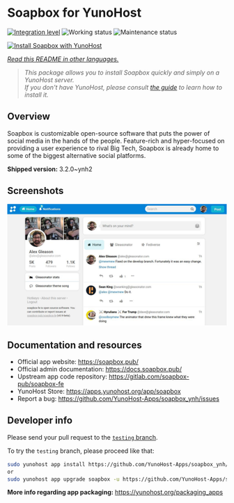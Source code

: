 <!--
N.B.: This README was automatically generated by <https://github.com/YunoHost/apps/tree/master/tools/readme_generator>
It shall NOT be edited by hand.
-->

# Soapbox for YunoHost

[![Integration level](https://dash.yunohost.org/integration/soapbox.svg)](https://dash.yunohost.org/appci/app/soapbox) ![Working status](https://ci-apps.yunohost.org/ci/badges/soapbox.status.svg) ![Maintenance status](https://ci-apps.yunohost.org/ci/badges/soapbox.maintain.svg)

[![Install Soapbox with YunoHost](https://install-app.yunohost.org/install-with-yunohost.svg)](https://install-app.yunohost.org/?app=soapbox)

*[Read this README in other languages.](./ALL_README.md)*

> *This package allows you to install Soapbox quickly and simply on a YunoHost server.*  
> *If you don't have YunoHost, please consult [the guide](https://yunohost.org/install) to learn how to install it.*

## Overview

Soapbox is customizable open-source software that puts the power of social media in the hands of the people.
Feature-rich and hyper-focused on providing a user experience to rival Big Tech, Soapbox is already home to some of the biggest alternative social platforms.


**Shipped version:** 3.2.0~ynh2

## Screenshots

![Screenshot of Soapbox](./doc/screenshots/screenshot.jpg)

## Documentation and resources

- Official app website: <https://soapbox.pub/>
- Official admin documentation: <https://docs.soapbox.pub/>
- Upstream app code repository: <https://gitlab.com/soapbox-pub/soapbox-fe>
- YunoHost Store: <https://apps.yunohost.org/app/soapbox>
- Report a bug: <https://github.com/YunoHost-Apps/soapbox_ynh/issues>

## Developer info

Please send your pull request to the [`testing` branch](https://github.com/YunoHost-Apps/soapbox_ynh/tree/testing).

To try the `testing` branch, please proceed like that:

```bash
sudo yunohost app install https://github.com/YunoHost-Apps/soapbox_ynh/tree/testing --debug
or
sudo yunohost app upgrade soapbox -u https://github.com/YunoHost-Apps/soapbox_ynh/tree/testing --debug
```

**More info regarding app packaging:** <https://yunohost.org/packaging_apps>
